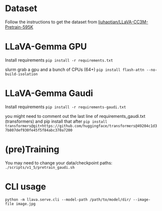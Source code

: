 # Dataset

Follow the instructions to get the dataset from
[liuhaotian/LLaVA-CC3M-Pretrain-595K](https://huggingface.co/datasets/liuhaotian/LLaVA-CC3M-Pretrain-595K)

# LLaVA-Gemma GPU

Install requirements
`pip install -r requirements.txt`

slurm grab a gpu and a bunch of CPUs (64+)
`pip install flash-attn --no-build-isolation`

# LLaVA-Gemma Gaudi
Install requirements
`pip install -r requirements-gaudi.txt`

you might need to comment out the last line of requirements_gaudi.txt (transformers) and pip install that after
`pip install transformers@git+https://github.com/huggingface/transformers@49204c1d37b807def930fe45f5f84abc370a7200`

# (pre)Training
You may need to change your data/checkpoint paths:
`./scripts/v1_5/pretrain_gaudi.sh`

# CLI usage
`python -m llava.serve.cli --model-path /path/to/model/dir/ --image-file image.jpg`
